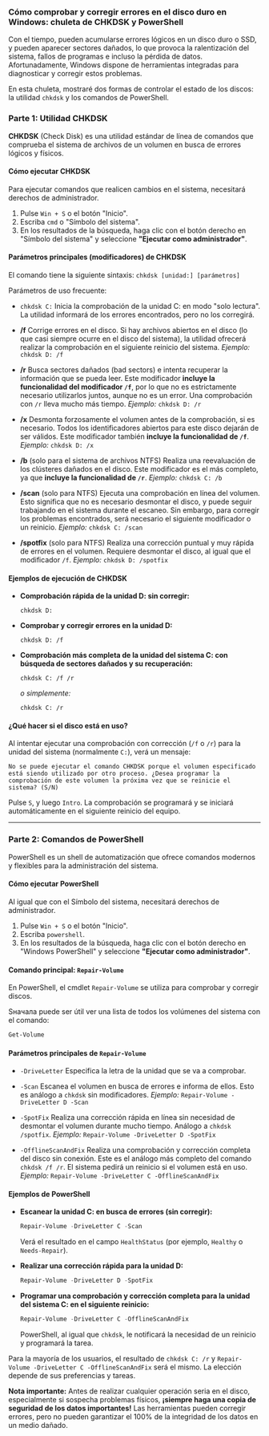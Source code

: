 ### Cómo comprobar y corregir errores en el disco duro en Windows: chuleta de CHKDSK y PowerShell

Con el tiempo, pueden acumularse errores lógicos en un disco duro o SSD, y pueden aparecer sectores dañados, lo que provoca la ralentización del sistema, fallos de programas e incluso la pérdida de datos. Afortunadamente, Windows dispone de herramientas integradas para diagnosticar y corregir estos problemas.

En esta chuleta, mostraré dos formas de controlar el estado de los discos: la utilidad `chkdsk` y los comandos de PowerShell.

### Parte 1: Utilidad CHKDSK

**CHKDSK** (Check Disk) es una utilidad estándar de línea de comandos que comprueba el sistema de archivos de un volumen en busca de errores lógicos y físicos.

#### Cómo ejecutar CHKDSK

Para ejecutar comandos que realicen cambios en el sistema, necesitará derechos de administrador.

1.  Pulse `Win + S` o el botón "Inicio".
2.  Escriba `cmd` o "Símbolo del sistema".
3.  En los resultados de la búsqueda, haga clic con el botón derecho en "Símbolo del sistema" y seleccione **"Ejecutar como administrador"**.

#### Parámetros principales (modificadores) de CHKDSK

El comando tiene la siguiente sintaxis: `chkdsk [unidad:] [parámetros]`

Parámetros de uso frecuente:

*   `chkdsk C:`
    Inicia la comprobación de la unidad C: en modo "solo lectura". La utilidad informará de los errores encontrados, pero no los corregirá.

*   **/f**
    Corrige errores en el disco. Si hay archivos abiertos en el disco (lo que casi siempre ocurre en el disco del sistema), la utilidad ofrecerá realizar la comprobación en el siguiente reinicio del sistema.
    *Ejemplo:* `chkdsk D: /f`

*   **/r**
    Busca sectores dañados (bad sectors) e intenta recuperar la información que se pueda leer. Este modificador **incluye la funcionalidad del modificador `/f`**, por lo que no es estrictamente necesario utilizarlos juntos, aunque no es un error. Una comprobación con `/r` lleva mucho más tiempo.
    *Ejemplo:* `chkdsk D: /r`

*   **/x**
    Desmonta forzosamente el volumen antes de la comprobación, si es necesario. Todos los identificadores abiertos para este disco dejarán de ser válidos. Este modificador también **incluye la funcionalidad de `/f`**.
    *Ejemplo:* `chkdsk D: /x`

*   **/b** (solo para el sistema de archivos NTFS)
    Realiza una reevaluación de los clústeres dañados en el disco. Este modificador es el más completo, ya que **incluye la funcionalidad de `/r`**.
    *Ejemplo:* `chkdsk C: /b`

*   **/scan** (solo para NTFS)
    Ejecuta una comprobación en línea del volumen. Esto significa que no es necesario desmontar el disco, y puede seguir trabajando en el sistema durante el escaneo. Sin embargo, para corregir los problemas encontrados, será necesario el siguiente modificador o un reinicio.
    *Ejemplo:* `chkdsk C: /scan`

*   **/spotfix** (solo para NTFS)
    Realiza una corrección puntual y muy rápida de errores en el volumen. Requiere desmontar el disco, al igual que el modificador `/f`.
    *Ejemplo:* `chkdsk D: /spotfix`

#### Ejemplos de ejecución de CHKDSK

*   **Comprobación rápida de la unidad D: sin corregir:**
    ```
    chkdsk D:
    ```

*   **Comprobar y corregir errores en la unidad D:**
    ```
    chkdsk D: /f
    ```

*   **Comprobación más completa de la unidad del sistema C: con búsqueda de sectores dañados y su recuperación:**
    ```
    chkdsk C: /f /r
    ```
    *o simplemente:*
    ```
    chkdsk C: /r
    ```

#### ¿Qué hacer si el disco está en uso?

Al intentar ejecutar una comprobación con corrección (`/f` o `/r`) para la unidad del sistema (normalmente `C:`), verá un mensaje:

`No se puede ejecutar el comando CHKDSK porque el volumen especificado está siendo utilizado por otro proceso. ¿Desea programar la comprobación de este volumen la próxima vez que se reinicie el sistema? (S/N)`

Pulse `S`, y luego `Intro`. La comprobación se programará y se iniciará automáticamente en el siguiente reinicio del equipo.

---

### Parte 2: Comandos de PowerShell

PowerShell es un shell de automatización que ofrece comandos modernos y flexibles para la administración del sistema.

#### Cómo ejecutar PowerShell

Al igual que con el Símbolo del sistema, necesitará derechos de administrador.

1.  Pulse `Win + S` o el botón "Inicio".
2.  Escriba `powershell`.
3.  En los resultados de la búsqueda, haga clic con el botón derecho en "Windows PowerShell" y seleccione **"Ejecutar como administrador"**.

#### Comando principal: `Repair-Volume`

En PowerShell, el cmdlet `Repair-Volume` se utiliza para comprobar y corregir discos.

Sначала puede ser útil ver una lista de todos los volúmenes del sistema con el comando:
```powershell
Get-Volume
```

#### Parámetros principales de `Repair-Volume`

*   `-DriveLetter`
    Especifica la letra de la unidad que se va a comprobar.

*   `-Scan`
    Escanea el volumen en busca de errores e informa de ellos. Esto es análogo a `chkdsk` sin modificadores.
    *Ejemplo:* `Repair-Volume -DriveLetter D -Scan`

*   `-SpotFix`
    Realiza una corrección rápida en línea sin necesidad de desmontar el volumen durante mucho tiempo. Análogo a `chkdsk /spotfix`.
    *Ejemplo:* `Repair-Volume -DriveLetter D -SpotFix`

*   `-OfflineScanAndFix`
    Realiza una comprobación y corrección completa del disco sin conexión. Este es el análogo más completo del comando `chkdsk /f /r`. El sistema pedirá un reinicio si el volumen está en uso.
    *Ejemplo:* `Repair-Volume -DriveLetter C -OfflineScanAndFix`

#### Ejemplos de PowerShell

*   **Escanear la unidad C: en busca de errores (sin corregir):**
    ```powershell
    Repair-Volume -DriveLetter C -Scan
    ```
    Verá el resultado en el campo `HealthStatus` (por ejemplo, `Healthy` o `Needs-Repair`).

*   **Realizar una corrección rápida para la unidad D:**
    ```powershell
    Repair-Volume -DriveLetter D -SpotFix
    ```

*   **Programar una comprobación y corrección completa para la unidad del sistema C: en el siguiente reinicio:**
    ```powershell
    Repair-Volume -DriveLetter C -OfflineScanAndFix
    ```
    PowerShell, al igual que `chkdsk`, le notificará la necesidad de un reinicio y programará la tarea.


Para la mayoría de los usuarios, el resultado de `chkdsk C: /r` y `Repair-Volume -DriveLetter C -OfflineScanAndFix` será el mismo. La elección depende de sus preferencias y tareas.

**Nota importante:** Antes de realizar cualquier operación seria en el disco, especialmente si sospecha problemas físicos, **¡siempre haga una copia de seguridad de los datos importantes!** Las herramientas pueden corregir errores, pero no pueden garantizar el 100% de la integridad de los datos en un medio dañado.